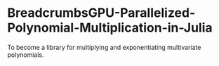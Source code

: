 # BreadcrumbsGPU-Parallelized-Polynomial-Multiplication-in-Julia

To become a library for multiplying and exponentiating multivariate polynomials.
